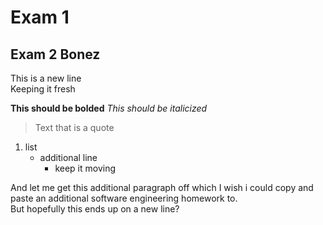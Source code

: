 # Exam 1  
## Exam 2 Bonez

This is a new line  
Keeping it fresh

**This should be bolded**
_This should be italicized_

>Text that is a quote

1. list
   - additional line
     - keep it moving

And let me get this additional paragraph off which I wish i could copy and paste an additional software engineering homework to.  
But hopefully this ends up on a new line?
